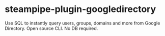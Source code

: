 # steampipe-plugin-googledirectory
Use SQL to instantly query users, groups, domains and more from Google Directory. Open source CLI. No DB required.
